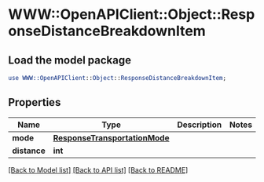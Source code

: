 # WWW::OpenAPIClient::Object::ResponseDistanceBreakdownItem

## Load the model package
```perl
use WWW::OpenAPIClient::Object::ResponseDistanceBreakdownItem;
```

## Properties
Name | Type | Description | Notes
------------ | ------------- | ------------- | -------------
**mode** | [**ResponseTransportationMode**](ResponseTransportationMode.md) |  | 
**distance** | **int** |  | 

[[Back to Model list]](../README.md#documentation-for-models) [[Back to API list]](../README.md#documentation-for-api-endpoints) [[Back to README]](../README.md)


